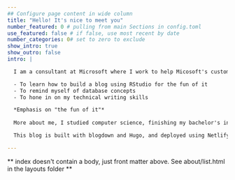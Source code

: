 ```yaml
---
## Configure page content in wide column
title: "Hello! It's nice to meet you"
number_featured: 0 # pulling from main Sections in config.toml
use_featured: false # if false, use most recent by date
number_categories: 0# set to zero to exclude
show_intro: true
show_outro: false
intro: |

  I am a consultant at Microsoft where I work to help Micosoft's customers  drive adaptive and dynamic solutions in cloud optimization and infrastructure on Azure. However, this site isn't made to focus on Azure. I created this site for 3 reasons:

  - To learn how to build a blog using RStudio for the fun of it
  - To remind myself of database concepts
  - To hone in on my technical writing skills

  *Emphasis on "the fun of it"*
  
  More about me, I studied computer science, finishing my bachelor's in 2020 (in the midst of a pandemic). I love making beautiful charts, the declarative programming language SQL, salsa dancing, coffee, and tea.

  This blog is built with blogdown and Hugo, and deployed using Netlify.

---
```


** index doesn't contain a body, just front matter above.
See about/list.html in the layouts folder **
